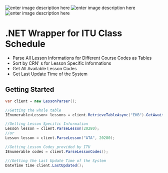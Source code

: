 ![enter image description here](https://img.shields.io/badge/Made%20With-C%23-blueviolet?style=for-the-badge)
![enter image description here](https://img.shields.io/github/license/Cenngo/ITU_QuotaAPI?style=flat-square)
![enter image description here](https://img.shields.io/nuget/v/ITU_QuotaAPI?logo=nuget&style=flat-square)


# .NET Wrapper for ITU Class Schedule
* Parse All Lesson Informations for Different Course Codes as Tables
* Sort by CRN' s for Lesson Specific Informations
* Get All Available Lesson Codes
* Get Last Update Time of the System

## Getting Started
```csharp
var client = new LessonParser();

//Getting the whole table
IEnumerable<Lesson> lessons = client.RetrieveTableAsync("EHB").GetAwaiter().GetResult();

//Getting Lesson Specific Information
Lesson lesson = client.ParseLesson(20280);
//or
Lesson lesson = client.ParseLesson("ATA", 20280);

//Getting Lesson Codes provided by ITU
IEnumerable codes = client.ParseLessonCodes();

///Getting the Last Update Time of the System
DateTime time client.LastUpdated();
```
